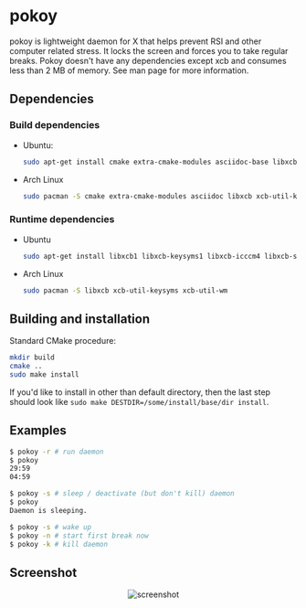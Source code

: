 # pokoy

pokoy is lightweight daemon for X that helps prevent RSI and other computer related stress. It locks the screen and forces you to take regular breaks. Pokoy doesn't have any dependencies except xcb and consumes less than 2 MB of memory. See man page for more information.

## Dependencies

### Build dependencies

- Ubuntu:

  ```sh
  sudo apt-get install cmake extra-cmake-modules asciidoc-base libxcb1-dev libxcb-keysyms1-dev libcxb-icccm4-dev libxcb-screensaver0-dev
  ```

- Arch Linux

  ```sh
  sudo pacman -S cmake extra-cmake-modules asciidoc libxcb xcb-util-keysyms xcb-util-wm
  ```

### Runtime dependencies

- Ubuntu

  ```sh
  sudo apt-get install libxcb1 libxcb-keysyms1 libxcb-icccm4 libxcb-screensaver0
  ```

- Arch Linux

  ```sh
  sudo pacman -S libxcb xcb-util-keysyms xcb-util-wm
  ```

## Building and installation

Standard CMake procedure:

```sh
mkdir build
cmake ..
sudo make install
```

If you'd like to install in other than default directory, then the last step should look like `sudo make DESTDIR=/some/install/base/dir install`.

## Examples

```sh
$ pokoy -r # run daemon
$ pokoy
29:59
04:59

$ pokoy -s # sleep / deactivate (but don't kill) daemon
$ pokoy
Daemon is sleeping.

$ pokoy -s # wake up
$ pokoy -n # start first break now
$ pokoy -k # kill daemon
```

## Screenshot

<p align="center"><img src="screenshot.png" alt="screenshot"/></p>

